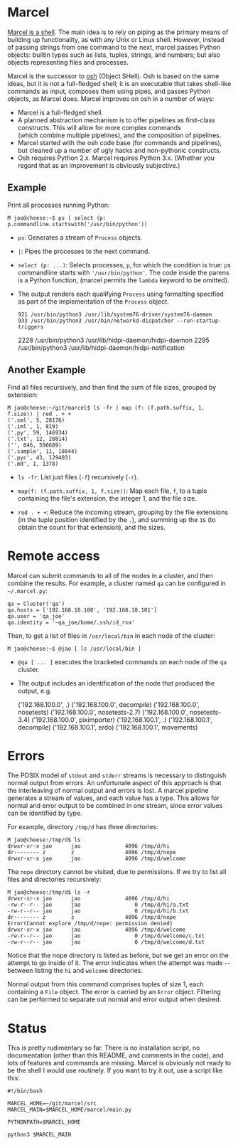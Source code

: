 Marcel
======

[Marcel is a shell](https://www.youtube.com/watch?v=VF9-sEbqDvU). 
The main idea is to rely on piping as the primary
means of building up functionality, as with any Unix or Linux
shell. However, instead of passing strings from one command to the
next, marcel passes Python objects: builtin types such as lists,
tuples, strings, and numbers; but also objects representing files and
processes.

Marcel is the successor to [osh](http://github.com/geophile/osh) 
(Object SHell). Osh
is based on the same ideas, but it is not a full-fledged shell;
it is an executable
that takes shell-like commands as input, composes them using pipes, 
and passes Python objects,
as Marcel does. Marcel improves on osh in a number of ways:

* Marcel is a full-fledged shell.
* A planned abstraction mechanism is to offer pipelines as first-class constructs. 
This will allow for more complex commands  
(which combine multiple pipelines), and the composition of pipelines.
* Marcel started with the osh code base (for commands and pipelines), but
cleaned up a number of ugly hacks and non-pythonic constructs.
* Osh requires Python 2.x. Marcel requires Python 3.x. 
(Whether you regard that as an improvement is obviously subjective.)

Example
-------
Print all processes running Python:

    M jao@cheese:~$ ps | select (p: p.commandline.startswith('/usr/bin/python')) 

* `ps`: Generates a stream of `Process` objects.

* `|`: Pipes the processes to the next command.

* `select (p: ...)`: Selects processes, `p`, for which the
condition is true: `p`s commandline starts with
`'/usr/bin/python'`. The code inside the parens is a Python function, (marcel permits
the `lambda` keyword to be omitted).

* The output renders each qualifying `Process` using formatting
specified as part of the implementation of
the `Process` object. 


      921 /usr/bin/python3 /usr/lib/system76-driver/system76-daemon
      933 /usr/bin/python3 /usr/bin/networkd-dispatcher --run-startup-triggers
     2228 /usr/bin/python3 /usr/lib/hidpi-daemon/hidpi-daemon
     2295 /usr/bin/python3 /usr/lib/hidpi-daemon/hidpi-notification


Another Example
---------------
Find all files recursively, and then find the sum of file sizes,
 grouped by extension:

    M jao@cheese:~/git/marcel$ ls -fr | map (f: (f.path.suffix, 1, f.size)) | red . + +
    ('.xml', 5, 28176)
    ('.iml', 1, 819)
    ('.py', 59, 146934)
    ('.txt', 12, 20814)
    ('', 646, 596689)
    ('.sample', 11, 18844)
    ('.pyc', 43, 129403)
    ('.md', 1, 1378)
    
* `ls -fr`: List just files (`-f`) recursively (`-r`).

* `map(f: (f.path.suffix, 1, f.size))`: Map each file, `f`, to a tuple containing the file's 
extension, the integer 1, and the file size.

* `red . + +`: Reduce the incoming stream, grouping by the file extensions (in the tuple position identified by
the `.`), and summing up the `1`s (to obtain the count for that extension), 
and the sizes.

Remote access
=============

Marcel can submit commands to all of the nodes in a cluster, and then combine the results.
For example, a cluster named `qa` can be configured in `~/.marcel.py`:

    qa = Cluster('qa')
    qa.hosts = ['192.168.10.100', '192.168.10.101']
    qa.user = 'qa_joe'
    qa.identity = '~qa_joe/home/.ssh/id_rsa'

Then, to get a list of files in `/usr/local/bin` in each node of the cluster:

    M jao@cheese:~$ @jao [ ls /usr/local/bin ]

- `@qa [ ... ]` executes the bracketed commands on each node of the `qa` cluster.

- The output includes an identification of the node that produced the output, e.g.


    ('192.168.100.0', .)
    ('192.168.100.0', decompile)
    ('192.168.100.0', nosetests)
    ('192.168.100.0', nosetests-2.7)
    ('192.168.100.0', nosetests-3.4)
    ('192.168.100.0', piximporter)
    ('192.168.100.1', .)
    ('192.168.100.1', decompile)
    ('192.168.100.1', erdo)
    ('192.168.100.1', movements)

Errors
======
The POSIX model of `stdout` and `stderr` streams is necessary to distinguish normal output from errors.
An unfortunate aspect of this approach is that the interleaving of normal output and errors is lost.
A marcel pipeline generates a stream of values, and each value has a type. This allows for normal
and error output to be combined in one stream, since error values can be identified by type.

For example, directory `/tmp/d` has three directories:
 
    M jao@cheese:/tmp/d$ ls
    drwxr-xr-x jao      jao              4096 /tmp/d/hi
    dr-------- z        z                4096 /tmp/d/nope
    drwxr-xr-x jao      jao              4096 /tmp/d/welcome

The `nope` directory cannot be visited, due to permissions. If we try to list all files
and directories recursively:  
    
    M jao@cheese:/tmp/d$ ls -r
    drwxr-xr-x jao      jao              4096 /tmp/d/hi
    -rw-r--r-- jao      jao                 0 /tmp/d/hi/a.txt
    -rw-r--r-- jao      jao                 0 /tmp/d/hi/b.txt
    dr-------- z        z                4096 /tmp/d/nope
    Error(Cannot explore /tmp/d/nope: permission denied)
    drwxr-xr-x jao      jao              4096 /tmp/d/welcome
    -rw-r--r-- jao      jao                 0 /tmp/d/welcome/c.txt
    -rw-r--r-- jao      jao                 0 /tmp/d/welcome/d.txt

Notice that the nope directory is listed as before, but we get an error on the attempt
to go inside of it. The error indicates when the attempt was made -- between listing
the `hi` and `welcome` directories.

Normal output from this command comprises tuples of size 1, each containing a `File` object. The error
is carried by an `Error` object. Filtering can be performed to separate out normal and error output when desired.

Status
======

This is pretty rudimentary so far. There is no installation script, no documentation (other than this
README, and comments in the code), and lots of features and commands are missing.
Marcel is obviously not ready to be the shell I would use routinely. If you want to try it out, use a script
like this:

    #!/bin/bash

    MARCEL_HOME=~/git/marcel/src
    MARCEL_MAIN=$MARCEL_HOME/marcel/main.py

    PYTHONPATH=$MARCEL_HOME

    python3 $MARCEL_MAIN
    
